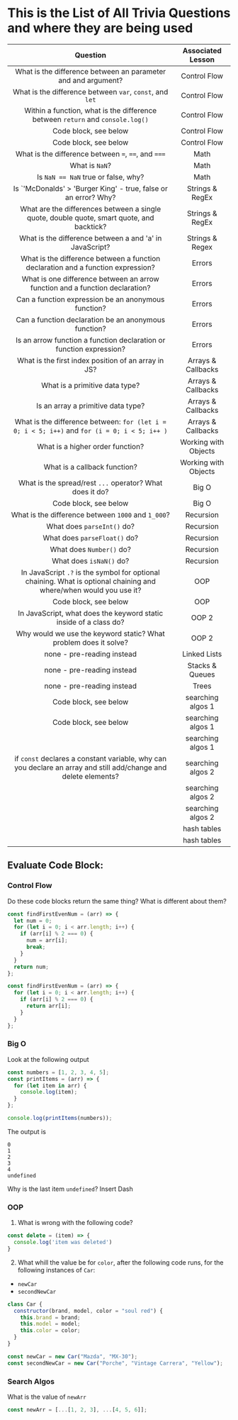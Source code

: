 # This is the List of All Trivia Questions and where they are being used

|                                                      Question                                                      |  Associated Lesson   |
| :----------------------------------------------------------------------------------------------------------------: | :------------------: |
|                           What is the difference between an parameter and and argument?                            |     Control Flow     |
|                              What is the difference between `var`, `const`, and `let`                              |     Control Flow     |
|                   Within a function, what is the difference between `return` and `console.log()`                   |     Control Flow     |
|                                               Code block, see below                                                |     Control Flow     |
|                                               Code block, see below                                                |     Control Flow     |
|                                What is the difference between `=`, `==`, and `===`                                 |         Math         |
|                                                   What is `NaN`?                                                   |         Math         |
|                                        Is `NaN == NaN` true or false, why?                                         |         Math         |
|                          Is `'McDonalds' > 'Burger King' - true, false or an error? Why?                           |   Strings & RegEx    |
|             What are the differences between a single quote, double quote, smart quote, and backtick?              |   Strings & RegEx    |
|                              What is the difference between a and 'a' in JavaScript?                               |   Strings & Regex    |
|                  What is the difference between a function declaration and a function expression?                  |        Errors        |
|                    What is one difference between an arrow function and a function declaration?                    |        Errors        |
|                                Can a function expression be an anonymous function?                                 |        Errors        |
|                                Can a function declaration be an anonymous function?                                |        Errors        |
|                        Is an arrow function a function declaration or function expression?                         |        Errors        |
|                                What is the first index position of an array in JS?                                 |  Arrays & Callbacks  |
|                                           What is a primitive data type?                                           |  Arrays & Callbacks  |
|                                         Is an array a primitive data type?                                         |  Arrays & Callbacks  |
|            What is the difference between: `for (let i = 0; i < 5; i++)` and `for (i = 0; i < 5; i++ )`            |  Arrays & Callbacks  |
|                                          What is a higher order function?                                          | Working with Objects |
|                                            What is a callback function?                                            | Working with Objects |
|                              What is the spread/rest `...` operator? What does it do?                              |        Big O         |
|                                               Code block, see below                                                |        Big O         |
|                                 What is the difference between `1000` and `1_000`?                                 |      Recursion       |
|                                             What does `parseInt()` do?                                             |      Recursion       |
|                                            What does `parseFloat()` do?                                            |      Recursion       |
|                                              What does `Number()` do?                                              |      Recursion       |
|                                              What does `isNaN()` do?                                               |      Recursion       |
| In JavaScript `.?` is the symbol for optional chaining. What is optional chaining and where/when would you use it? |         OOP          |
|                                               Code block, see below                                                |         OOP          |
|                         In JavaScript, what does the keyword static inside of a class do?                          |        OOP 2         |
|                          Why would we use the keyword static? What problem does it solve?                          |        OOP 2         |
|                                             none - pre-reading instead                                             |     Linked Lists     |
|                                             none - pre-reading instead                                             |   Stacks & Queues    |
|                                             none - pre-reading instead                                             |        Trees         |
|                                               Code block, see below                                                |  searching algos 1   |
|                                               Code block, see below                                                |  searching algos 1   |
|                                                                                                                    |  searching algos 1   |
|  if `const` declares a constant variable, why can you declare an array and still add/change and delete elements?   |  searching algos 2   |
|                                                                                                                    |  searching algos 2   |
|                                                                                                                    |  searching algos 2   |
|                                                                                                                    |     hash tables      |
|                                                                                                                    |     hash tables      |

## Evaluate Code Block:

### Control Flow

Do these code blocks return the same thing? What is different about them?

```js
const findFirstEvenNum = (arr) => {
  let num = 0;
  for (let i = 0; i < arr.length; i++) {
    if (arr[i] % 2 === 0) {
      num = arr[i];
      break;
    }
  }
  return num;
};
```

```js
const findFirstEvenNum = (arr) => {
  for (let i = 0; i < arr.length; i++) {
    if (arr[i] % 2 === 0) {
      return arr[i];
    }
  }
};
```

### Big O

Look at the following output

```js
const numbers = [1, 2, 3, 4, 5];
const printItems = (arr) => {
  for (let item in arr) {
    console.log(item);
  }
};

console.log(printItems(numbers));
```

The output is

```
0
1
2
3
4
undefined
```

Why is the last item `undefined`?
Insert Dash

### OOP

1. What is wrong with the following code?

```js
const delete = (item) => {
  console.log('item was deleted')
}
```

2. What whill the value be for `color`, after the following code runs, for the following instances of `Car`:
  - `newCar` 
  - `secondNewCar`

```js
class Car {
  constructor(brand, model, color = "soul red") {
    this.brand = brand;
    this.model = model;
    this.color = color;
  }
}

const newCar = new Car("Mazda", "MX-30");
const secondNewCar = new Car("Porche", "Vintage Carrera", "Yellow");
```

### Search Algos

What is the value of `newArr`

```js
const newArr = [...[1, 2, 3], ...[4, 5, 6]];
```
